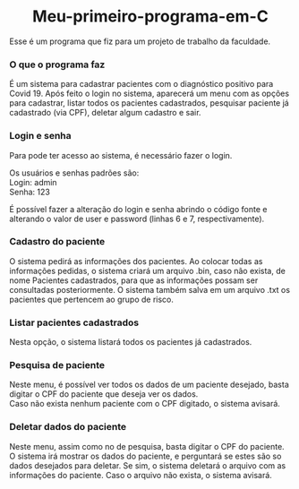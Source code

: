 <h1 align="center">Meu-primeiro-programa-em-C</h1>

Esse é um programa que fiz para um projeto de trabalho da faculdade.

### O que o programa faz
É um sistema para cadastrar pacientes com o diagnóstico positivo para Covid 19.
Após feito o login no sistema, aparecerá um menu com as opções para cadastrar, listar todos os pacientes cadastrados, pesquisar paciente já cadastrado (via CPF), deletar algum cadastro e sair.

### Login e senha
Para pode ter acesso ao sistema, é necessário fazer o login.<br/>

Os usuários e senhas padrões são:<br/>
Login: admin <br/>
Senha: 123

É possível fazer a alteração do login e senha abrindo o código fonte e alterando o valor de user e password (linhas 6 e 7, respectivamente).

### Cadastro do paciente
O sistema pedirá as informações dos pacientes. Ao colocar todas as informações pedidas, o sistema criará um arquivo .bin, caso não exista, de nome Pacientes cadastrados, para que as informações possam ser consultadas posteriormente. 
O sistema também salva em um arquivo .txt os pacientes que pertencem ao grupo de risco.

### Listar pacientes cadastrados
Nesta opção, o sistema listará todos os pacientes já cadastrados.

### Pesquisa de paciente
Neste menu, é possível ver todos os dados de um paciente desejado, basta digitar o CPF do paciente que deseja ver os dados.<br/>
Caso não exista nenhum paciente com o CPF digitado, o sistema avisará.

### Deletar dados do paciente
Neste menu, assim como no de pesquisa, basta digitar o CPF do paciente.<br/>O sistema irá mostrar os dados do paciente, e perguntará se estes são so dados desejados para deletar. Se sim, o sistema deletará o arquivo com as informações do paciente.
Caso o arquivo não exista, o sistema avisará.
